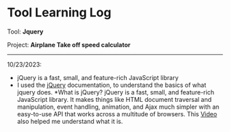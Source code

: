 # Tool Learning Log

Tool: **Jquery**

Project: **Airplane Take off speed calculator**

---

10/23/2023:
* jQuery is a fast, small, and feature-rich JavaScript library
*  I used the [jQuery](https://api.jqueryui.com/category/effects/) documentation, to understand the basics of what jquery does.
*What is jQuery? jQuery is a fast, small, and feature-rich JavaScript library. It makes things like HTML document traversal and manipulation, event handling, animation, and Ajax much simpler with an easy-to-use API that works across a multitude of browsers. This [Video](https://www.youtube.com/watch?v=T2mFyPxL-fU) also helped me understand what it is.





<!-- 
* Links you used today (websites, videos, etc)
* Things you tried, progress you made, etc
* Challenges, a-ha moments, etc
* Questions you still have
* What you're going to try next
-->

